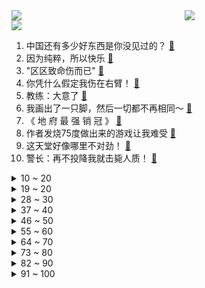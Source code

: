 <div >
	<a style="float:left;width:55%;" href = "https://github.com/anuraghazra/github-readme-stats">
	 <img src = "https://github-readme-stats.vercel.app/api?username=iuuuuuaena&theme=buefy&show_icons=true"/>
	</a>
	<a  style="float:right;width:45%" href = "https://github.com/anuraghazra/github-readme-stats">
	 <img  src="https://github-readme-stats.vercel.app/api/top-langs/?username=anuraghazra&layout=compact"/>
	</a>
	</div>

[![](https://img.shields.io/badge/jxd-@jxdgogogo.xyz-yellowgreen.svg)](https://www.jxdgogogo.xyz)<br>
1. 中国还有多少好东西是你没见过的？ [:link:](//www.bilibili.com/video/BV11u4y1c75p) <br>
2. 因为纯粹，所以快乐 [:link:](//www.bilibili.com/video/BV1iw41187M3) <br>
3. "区区致命伤而已" [:link:](//www.bilibili.com/video/BV1XC4y1A7XL) <br>
4. 你凭什么假定我伤在右臂！ [:link:](//www.bilibili.com/video/BV1nu4y1V7Tq) <br>
5. 教练：大意了 [:link:](//www.bilibili.com/video/BV1a94y1E7Tn) <br>
6. 我画出了一只脚，然后一切都不再相同～ [:link:](//www.bilibili.com/video/BV1tH4y1C7Nu) <br>
7. 《 地 府 最 强 销 冠 》 [:link:](//www.bilibili.com/video/BV1gc411Q76P) <br>
8. 作者发烧75度做出来的游戏让我难受 [:link:](//www.bilibili.com/video/BV1nj41157e3) <br>
9. 这天堂好像哪里不对劲！ [:link:](//www.bilibili.com/video/BV14e411Z7xj) <br>
10. 警长：再不投降我就击毙人质！ [:link:](//www.bilibili.com/video/BV17C4y1A7mg) <br>
<details>
<summary>10 ~ 20</summary>

11. B 界 各 等 级 官 位 和 特 权 [:link:](//www.bilibili.com/video/BV17w411h7ai) <br>
12. 农民自称扔石头反击UFO，并成功电死一名外星人 [:link:](//www.bilibili.com/video/BV1Qc411q7Tj) <br>
13. 大雄：看好了，我只教一遍！《B 站 等 级 用 户 现 状》 [:link:](//www.bilibili.com/video/BV1Gu4y1V7PN) <br>
14. （这波操作 属实给哥整不自信了 ） [:link:](//www.bilibili.com/video/BV19b4y1K74C) <br>
15. 【皮影戏】鳄鱼大战狗头【LOL/英雄联盟】 [:link:](//www.bilibili.com/video/BV1cu4y1c75r) <br>
16. 南方同学 VS 北方同学 [:link:](//www.bilibili.com/video/BV1pb4y1M7re) <br>
17. 心理医生一下就闯入了我的内心（抡锤）！ [:link:](//www.bilibili.com/video/BV1Zc411q7n2) <br>
18. 现实世界vs游戏世界 [:link:](//www.bilibili.com/video/BV1ye411Z7sG) <br>
19. 全国最大胆的高中校园 [:link:](//www.bilibili.com/video/BV1664y1L7Ji) <br>
</details>
<details>
<summary>19 ~ 20</summary>

20. 当我跟甲方说难度太大…… [:link:](//www.bilibili.com/video/BV1vw41187bF) <br>
21. aespa Trick or Trick+Drama MMA颁奖典礼高清舞台 [:link:](//www.bilibili.com/video/BV1Lc411B7xy) <br>
22. 在德国上班，每年带薪病假42天 ~ 经鉴定，我目前丧失了劳动能力…… [:link:](//www.bilibili.com/video/BV1Ke411f75k) <br>
23. 汽修工遇到的离谱故障,11月精彩故障集锦 [:link:](//www.bilibili.com/video/BV1c34y1c7ui) <br>
24. 历史的缔造者！火影手游首位6000万战力玩家诞生！这是属于我们的故事！ [:link:](//www.bilibili.com/video/BV1ZQ4y1x7xL) <br>
25. 到底是谁背叛了南方人？ [:link:](//www.bilibili.com/video/BV1BN4y127D9) <br>
26. 都忙，忙，忙点好啊 [:link:](//www.bilibili.com/video/BV1YN41177KS) <br>
27. 不会吧？这你都没看过？ [:link:](//www.bilibili.com/video/BV1D94y177K7) <br>
28. 被囚禁的世界！当你开局只有「一格空间」!!？第四期！ [:link:](//www.bilibili.com/video/BV1vb4y1K7qa) <br>
</details>
<details>
<summary>28 ~ 30</summary>

29. 《绝区零》妮可角色展示 | 当生意来敲门 [:link:](//www.bilibili.com/video/BV1uu4y1L7rg) <br>
30. 送餐路上跳桥救人，而外卖依然准时送达 [:link:](//www.bilibili.com/video/BV1Qu4y1G7px) <br>
31. 谢谢！孩子已经绝食了.... [:link:](//www.bilibili.com/video/BV1XC4y1A7BU) <br>
32. 席卷全球！科目三猛男版突袭菲律宾商场 [:link:](//www.bilibili.com/video/BV1K34y1c7S5) <br>
33. 被谷歌翻译20次的“舌战群儒”：吴国充满了电竞高手！我会驾驶苏轼前去拦截！ [:link:](//www.bilibili.com/video/BV1Xu4y1c7HC) <br>
34. 快看 我房间里有好多会动的蝴蝶 [:link:](//www.bilibili.com/video/BV1bc411q7ib) <br>
35. 【原神】剧情短片-「岁尽知柏」 [:link:](//www.bilibili.com/video/BV1xu4y1L7hN) <br>
36. 实拍冰、火、风、雷四大元素！灵力从未消散，只是以科学的形式存在于我们的世界！ [:link:](//www.bilibili.com/video/BV1264y177TH) <br>
37. 你们早上铃声是什么？ [:link:](//www.bilibili.com/video/BV1dc411Q7fq) <br>
</details>
<details>
<summary>37 ~ 40</summary>

38. （45）五月天上海演唱会12首歌真假唱鉴定 [:link:](//www.bilibili.com/video/BV1Bw41187ua) <br>
39. 轻轻一扥就脱骨！不腥不柴味道好，米饭至少三碗起~丨糖醋排骨 [:link:](//www.bilibili.com/video/BV17g4y1f7bU) <br>
40. 咱不能饥不择食 [:link:](//www.bilibili.com/video/BV11H4y1C7BC) <br>
41. 强度加大了，这效果立竿见影 [:link:](//www.bilibili.com/video/BV1SM411R7gk) <br>
42. 逆天蓝屏 [:link:](//www.bilibili.com/video/BV1Cc411Q7yr) <br>
43. 当你捡了10块钱 [:link:](//www.bilibili.com/video/BV1We411Z7ym) <br>
44. 刚通过面试就上舞台，你们跟我玩真的？？ [:link:](//www.bilibili.com/video/BV1ub4y1K7yP) <br>
45. 东汉往事：光之巨人 [:link:](//www.bilibili.com/video/BV1Va4y1o7xb) <br>
46. 我们买了一颗国产卫星。 [:link:](//www.bilibili.com/video/BV1Ec411z7j2) <br>
</details>
<details>
<summary>46 ~ 50</summary>

47. 好嘞是闺妈 不好嘞是敌妈 [:link:](//www.bilibili.com/video/BV1W94y1E7AH) <br>
48. 《植物娘大战僵尸》角色演示—双发射手 [:link:](//www.bilibili.com/video/BV1Ej41157H1) <br>
49. 小妹爆改金发铁骑美少女！ [:link:](//www.bilibili.com/video/BV1Hw411h7DT) <br>
50. 垃圾桶：四个颠婆！！ [:link:](//www.bilibili.com/video/BV1Gg4y1f7MT) <br>
51. 如果我发明了一天只吃50克就能管饱的食物会怎样？ [:link:](//www.bilibili.com/video/BV1uN4y1e7VP) <br>
52. 气球是如何拿掉的 [:link:](//www.bilibili.com/video/BV1pj411j77f) <br>
53. 斩猫 [:link:](//www.bilibili.com/video/BV1SM411o7Y6) <br>
54. 国外小哥的“复活术”！ [:link:](//www.bilibili.com/video/BV1fQ4y1s7vm) <br>
55. 忘带伞？别怕，雨是自然界的抹布！ [:link:](//www.bilibili.com/video/BV1KG411q7T4) <br>
</details>
<details>
<summary>55 ~ 60</summary>

56. 14克面包大馅-牛庄馅饼 [:link:](//www.bilibili.com/video/BV1oQ4y1x7dU) <br>
57. 云南金平的蝴蝶大爆发，今年亲眼见到了！ [:link:](//www.bilibili.com/video/BV1Qa4y1o7JN) <br>
58. 《The winner is》 [:link:](//www.bilibili.com/video/BV1gC4y1A7eG) <br>
59. 国外音乐人第一次听万能青年旅店《杀死那个石家庄人》！ [:link:](//www.bilibili.com/video/BV1sC4y1A7UW) <br>
60. 【STN快报第7季37】波兰还在制作赛博朋克，阿根廷已经进入赛博朋克了 [:link:](//www.bilibili.com/video/BV1NN4y1e7he) <br>
61. 对民航人最浪漫的话不是“我爱你”，而是“等你平安落地” [:link:](//www.bilibili.com/video/BV11C4y1y7jL) <br>
62. 欧(海)皇展开，坐杀博徒！？？ [:link:](//www.bilibili.com/video/BV14c411q7ZE) <br>
63. 怎么总有朋友说德国学生吃得不好啊 [:link:](//www.bilibili.com/video/BV15u4y1c7zp) <br>
64. 可能是全网第一个亲子电竞房！谁说有孩就不能尽情玩乐了？一家三口电竞房大改造！ [:link:](//www.bilibili.com/video/BV1Nw411N7Qc) <br>
</details>
<details>
<summary>64 ~ 70</summary>

65. 我的世界：生命恢复机，蝾螈+守卫者=无线充电宝？ [:link:](//www.bilibili.com/video/BV1sw411h71H) <br>
66. 法国人测试清华学生的外语水平！？ [:link:](//www.bilibili.com/video/BV1Bj411j7vS) <br>
67. 我一直佩服那些有自己热爱的追求，并且能一直坚持的人。 [:link:](//www.bilibili.com/video/BV1gQ4y1x7Hn) <br>
68. 比割耳更痛苦！比自杀更残酷！梵高怎么被逼成艺术大师？【透明梵高06】 [:link:](//www.bilibili.com/video/BV1Ze411Z7zt) <br>
69. 完蛋！我被小桂子包围了 [:link:](//www.bilibili.com/video/BV1H64y1L7QU) <br>
70. 海瑞教你当官！七品战二品，优势在我！国产第一神剧深度拆解！第十回 [:link:](//www.bilibili.com/video/BV1cu4y1c7zg) <br>
71. 小个子coser测评 | 99💰法杖效果究竟如何？ [:link:](//www.bilibili.com/video/BV1vu4y1c7LV) <br>
72. “五步蛇恐成弱智吧吉祥物” [:link:](//www.bilibili.com/video/BV1ga4y1o7yT) <br>
73. 出去旅游，结果遇到了自己的双胞胎兄弟！？？ [:link:](//www.bilibili.com/video/BV1e34y1c7wa) <br>
</details>
<details>
<summary>73 ~ 80</summary>

74. 我们造了一台超高速遥控车，历时半年，代价极高，完结。 [:link:](//www.bilibili.com/video/BV1Dj411L7Kp) <br>
75. 2023年度烂剧颁奖典礼，今年烂得好好笑好精彩啊【铁柱】 [:link:](//www.bilibili.com/video/BV1Nu4y1c7kb) <br>
76. 坐车发现没带身份证怎么办？不用着急，一分钟解决问题！ [:link:](//www.bilibili.com/video/BV1h64y1L7ES) <br>
77. 智 慧 的 眼 神 [:link:](//www.bilibili.com/video/BV17N411L7sQ) <br>
78. 探秘世界上最神秘的建筑！是什么体验？进入埃及金字塔的内部！ [:link:](//www.bilibili.com/video/BV11c411z72o) <br>
79. 吴主任和武博士“科普”牛奶 [:link:](//www.bilibili.com/video/BV1gw411h7Ts) <br>
80. 我居然用我的世界建造了地狱 [:link:](//www.bilibili.com/video/BV1m64y1L7kK) <br>
81. 究极难狗生存！当所有生物敌对，究极加强，并主动寻找光源！上 [:link:](//www.bilibili.com/video/BV16M411R7n3) <br>
82. 40W日元挑战日本扭蛋机！疯狂中大奖！！！！ [:link:](//www.bilibili.com/video/BV1Uu4y1c7mh) <br>
</details>
<details>
<summary>82 ~ 90</summary>

83. 陈楚生，内娱最「水」冠军【飘飘】 [:link:](//www.bilibili.com/video/BV1hN4y1Y7s7) <br>
84. “黄金精神，JO在其中” [:link:](//www.bilibili.com/video/BV17C4y1y7Qv) <br>
85. 这盘棋要是下不赢，只能换个日子再来啦 [:link:](//www.bilibili.com/video/BV1Gc411B7s1) <br>
86. 吃个鸳鸯锅绀海组就要攻守之势异也【星穹小条漫】 [:link:](//www.bilibili.com/video/BV1eC4y1A7Xk) <br>
87. 海诺：这我玩个集贸啊！ [:link:](//www.bilibili.com/video/BV1Ke411f7md) <br>
88. 当我cos了初中生弟弟的❤纸片人老婆❤ [:link:](//www.bilibili.com/video/BV1ZN41177nK) <br>
89. 【冰岛留学】鸡肉97一斤的国家 快逃！！！！！！！ [:link:](//www.bilibili.com/video/BV1SC4y1A7Hj) <br>
90. 好孩子不是教育出来的，而是爱出来的。——《口蘑汉堡》 [:link:](//www.bilibili.com/video/BV1ea4y1o73X) <br>
91. 漫画：养敌为患   剧场版 [:link:](//www.bilibili.com/video/BV1Ru4y1F7TQ) <br>
</details>
<details>
<summary>91 ~ 100</summary>

92. 从5毛一包到国民零食，辣条凭什么火爆20年？ [:link:](//www.bilibili.com/video/BV17j41157eM) <br>
93. 【3D特摄短片】玩忽职守的奥特兄弟 前篇 [:link:](//www.bilibili.com/video/BV1vH4y117Fu) <br>
94. 【无期迷途总集影像】| 辛迪加篇 [:link:](//www.bilibili.com/video/BV1gj41157R3) <br>
95. 女神被腰斩，队友被车裂，主角深陷重大危机却不自知？全网火爆的神作看得我痉挛不止！ [:link:](//www.bilibili.com/video/BV11H4y117f2) <br>
96. 今天拿到的语文书，上面已经有了新冠病毒，课本上短短的五句话，我三年半的青春。 [:link:](//www.bilibili.com/video/BV1264y1L7os) <br>
97. 下雨天被一个宠物女孩捡回了家 [:link:](//www.bilibili.com/video/BV1fa4y1d7py) <br>
98. “哥哥…他不在了” [:link:](//www.bilibili.com/video/BV1zc411Q74u) <br>
99. 继续为我为数不多的粉丝更新 [:link:](//www.bilibili.com/video/BV1iQ4y1x7FT) <br>
100. 被催婚了捏 T-T丨Baddie [:link:](//www.bilibili.com/video/BV1xe411Z7zk) <br>
</details>
